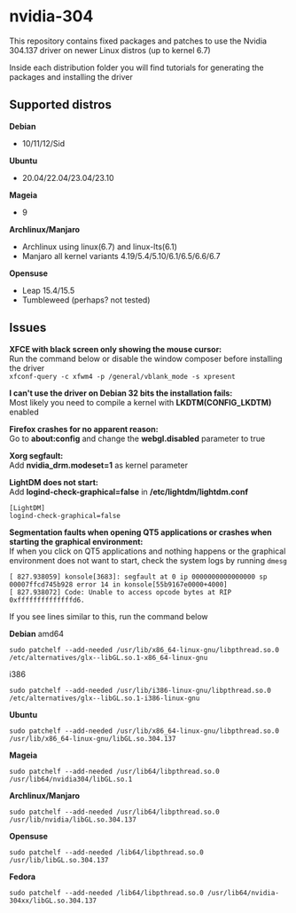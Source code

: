 # nvidia-304
This repository contains fixed packages and patches to use the Nvidia 304.137 driver on newer Linux distros (up to kernel 6.7)

Inside each distribution folder you will find tutorials for generating the packages and installing the driver
## Supported distros
**Debian**
- 10/11/12/Sid  

**Ubuntu**
- 20.04/22.04/23.04/23.10  

**Mageia**
- 9  

**Archlinux/Manjaro**
- Archlinux using linux(6.7) and linux-lts(6.1)
- Manjaro all kernel variants 4.19/5.4/5.10/6.1/6.5/6.6/6.7  

**Opensuse**
- Leap 15.4/15.5
- Tumbleweed (perhaps? not tested)  

## Issues
**XFCE with black screen only showing the mouse cursor:**  
Run the command below or disable the window composer before installing the driver  
```xfconf-query -c xfwm4 -p /general/vblank_mode -s xpresent```

**I can't use the driver on Debian 32 bits the installation fails:**  
Most likely you need to compile a kernel with **LKDTM(CONFIG_LKDTM)** enabled

**Firefox crashes for no apparent reason:**  
Go to **about:config** and change the **webgl.disabled** parameter to true  

**Xorg segfault:**  
Add **nvidia_drm.modeset=1** as kernel parameter  

**LightDM does not start:**  
Add **logind-check-graphical=false** in **/etc/lightdm/lightdm.conf**  
```
[LightDM]
logind-check-graphical=false
```  

**Segmentation faults when opening QT5 applications or crashes when starting the graphical environment:**  
If when you click on QT5 applications and nothing happens or the graphical environment does not want to start, check the system logs by running ``dmesg``  
```
[ 827.938059] konsole[3683]: segfault at 0 ip 0000000000000000 sp 00007ffcd745b928 error 14 in konsole[55b9167e0000+4000]  
[ 827.938072] Code: Unable to access opcode bytes at RIP 0xffffffffffffffd6.
```
If you see lines similar to this, run the command below

**Debian**
amd64
```
sudo patchelf --add-needed /usr/lib/x86_64-linux-gnu/libpthread.so.0 /etc/alternatives/glx--libGL.so.1-x86_64-linux-gnu
```  
i386
```
sudo patchelf --add-needed /usr/lib/i386-linux-gnu/libpthread.so.0 /etc/alternatives/glx--libGL.so.1-i386-linux-gnu
```  
**Ubuntu**
```
sudo patchelf --add-needed /usr/lib/x86_64-linux-gnu/libpthread.so.0 /usr/lib/x86_64-linux-gnu/libGL.so.304.137
```  
**Mageia**
```
sudo patchelf --add-needed /usr/lib64/libpthread.so.0 /usr/lib64/nvidia304/libGL.so.1
```  
**Archlinux/Manjaro**
```
sudo patchelf --add-needed /usr/lib64/libpthread.so.0 /usr/lib/nvidia/libGL.so.304.137
```  
**Opensuse**
```
sudo patchelf --add-needed /lib64/libpthread.so.0 /usr/lib/libGL.so.304.137
```
**Fedora**  
```
sudo patchelf --add-needed /lib64/libpthread.so.0 /usr/lib64/nvidia-304xx/libGL.so.304.137
```  

